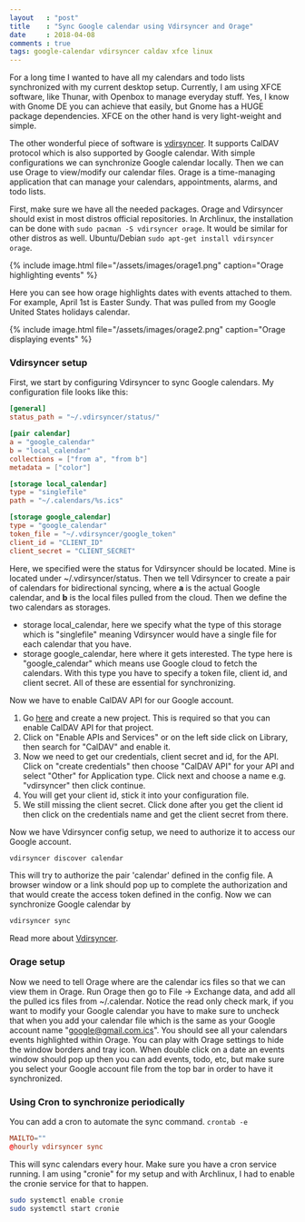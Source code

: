 ```yaml
---
layout   : "post"
title    : "Sync Google calendar using Vdirsyncer and Orage"
date     : 2018-04-08
comments : true
tags: google-calendar vdirsyncer caldav xfce linux
---
```


For a long time I wanted to have all my calendars and todo lists synchronized with my current desktop setup. Currently, I am using XFCE software, like Thunar, with Openbox to manage everyday stuff. Yes, I know with Gnome DE you can achieve that easily, but Gnome has a HUGE package dependencies. XFCE on the other hand is very light-weight and simple.

The other wonderful piece of software is [vdirsyncer](https://vdirsyncer.pimutils.org). It supports CalDAV protocol which is also supported by Google calendar. With simple configurations we can synchronize Google calendar locally. Then we can use Orage to view/modify our calendar files. Orage is a time-managing application that can manage your calendars, appointments, alarms, and todo lists.

First, make sure we have all the needed packages. Orage and Vdirsyncer should exist in most distros official repositories. In Archlinux, the installation can be done with `sudo pacman -S vdirsyncer orage`. It would be similar for other distros as well. Ubuntu/Debian `sudo apt-get install vdirsyncer orage`.

{% include image.html file="/assets/images/orage1.png" caption="Orage highlighting events" %}

Here you can see how orage highlights dates with events attached to them. For example, April 1st is Easter Sundy. That was pulled from my Google United States holidays calendar.

{% include image.html file="/assets/images/orage2.png" caption="Orage displaying events" %}

### Vdirsyncer setup

First, we start by configuring Vdirsyncer to sync Google calendars. My configuration file looks like this:

```conf
[general]
status_path = "~/.vdirsyncer/status/"

[pair calendar]
a = "google_calendar"
b = "local_calendar"
collections = ["from a", "from b"]
metadata = ["color"]

[storage local_calendar]
type = "singlefile"
path = "~/.calendars/%s.ics"

[storage google_calendar]
type = "google_calendar"
token_file = "~/.vdirsyncer/google_token"
client_id = "CLIENT_ID"
client_secret = "CLIENT_SECRET"
```

Here, we specified were the status for Vdirsyncer should be located. Mine is located under ~/.vdirsyncer/status. Then we tell Vdirsyncer to create a pair of calendars for bidirectional syncing, where **a** is the actual Google calendar, and **b** is the local files pulled from the cloud. Then we define the two calendars as storages.

* storage local_calendar, here we specify what the type of this storage which is "singlefile" meaning Vdirsyncer would have a single file for each calendar that you have.
* storage google_calendar, here where it gets interested. The type here is "google_calendar" which means use Google cloud to fetch the calendars. With this type you have to specify a token file, client id, and client secret. All of these are essential for synchronizing.

Now we have to enable CalDAV API for our Google account.

1. Go [here](https://console.developers.google.com) and create a new project. This is required so that you can enable CalDAV API for that project.
2. Click on "Enable APIs and Services" or on the left side click on Library, then search for "CalDAV" and enable it.
3. Now we need to get our credentials, client secret and id, for the API. Click on "create credentials" then choose "CalDAV API" for your API and select "Other" for Application type. Click next and choose a name e.g. "vdirsyncer" then click continue.
4. You will get your client id, stick it into your configuration file.
5. We still missing the client secret. Click done after you get the client id then click on the credentials name and get the client secret from there.

Now we have Vdirsyncer config setup, we need to authorize it to access our Google account.

```sh
vdirsyncer discover calendar
```

This will try to authorize the pair 'calendar' defined in the config file. A browser window or a link should pop up to complete the authorization and that would create the access token defined in the config.
Now we can synchronize Google calendar by

```sh
vdirsyncer sync
```
Read more about [Vdirsyncer](https://vdirsyncer.pimutils.org/en/stable/index.html).

### Orage setup

Now we need to tell Orage where are the calendar ics files so that we can view them in Orage. Run Orage then go to File -> Exchange data, and add all the pulled ics files from ~/.calendar. Notice the read only check mark, if you want to modify your Google calendar you have to make sure to uncheck that when you add your calendar file which is the same as your Google account name "google@gmail.com.ics".
You should see all your calendars events highlighted within Orage. You can play with Orage settings to hide the window borders and tray icon. When double click on a date an events window should pop up then you can add events, todo, etc, but make sure you select your Google account file from the top bar in order to have it synchronized.

### Using Cron to synchronize periodically

You can add a cron to automate the sync command. `crontab -e`

```conf
MAILTO=""
@hourly vdirsyncer sync
```

This will sync calendars every hour. Make sure you have a cron service running. I am using "cronie" for my setup and with Archlinux, I had to enable the cronie service for that to happen.

```sh
sudo systemctl enable cronie
sudo systemctl start cronie
```

